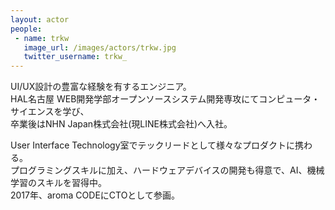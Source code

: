 ```yaml
---
layout: actor
people:
 - name: trkw
   image_url: /images/actors/trkw.jpg
   twitter_username: trkw_
---
```


UI/UX設計の豊富な経験を有するエンジニア。  
HAL名古屋 WEB開発学部オープンソースシステム開発専攻にてコンピュータ・サイエンスを学び、  
卒業後はNHN Japan株式会社(現LINE株式会社)へ入社。  

User Interface Technology室でテックリードとして様々なプロダクトに携わる。  
プログラミングスキルに加え、ハードウェアデバイスの開発も得意で、AI、機械学習のスキルを習得中。  
2017年、aroma CODEにCTOとして参画。